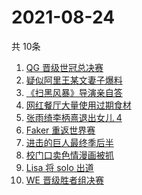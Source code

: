# 2021-08-24
  共 10条

  <!-- BEGIN -->
  <!-- 最后更新时间:Tue Aug 24 2021 00:32:45 GMT+0000 (Coordinated Universal Time) -->
  1. [QG 晋级世冠总决赛](https://www.zhihu.com/search?q=QGhappy)
1. [疑似阿里王某文妻子爆料](https://www.zhihu.com/search?q=阿里女员工)
1. [《扫黑风暴》导演亲自答](https://www.zhihu.com/search?q=扫黑风暴)
1. [网红餐厅大量使用过期食材](https://www.zhihu.com/search?q=胖哥俩肉蟹煲)
1. [张雨绮李柄熹退出女儿 4](https://www.zhihu.com/search?q=张雨绮)
1. [Faker 重返世界赛](https://www.zhihu.com/search?q=faker)
1. [进击的巨人最终季后半](https://www.zhihu.com/search?q=进击的巨人)
1. [校门口卖色情漫画被抓](https://www.zhihu.com/search?q=非法出版物)
1. [Lisa 将 solo 出道](https://www.zhihu.com/search?q=Lisa)
1. [WE 晋级胜者组决赛](https://www.zhihu.com/search?q=WE)
  <!-- END -->
  